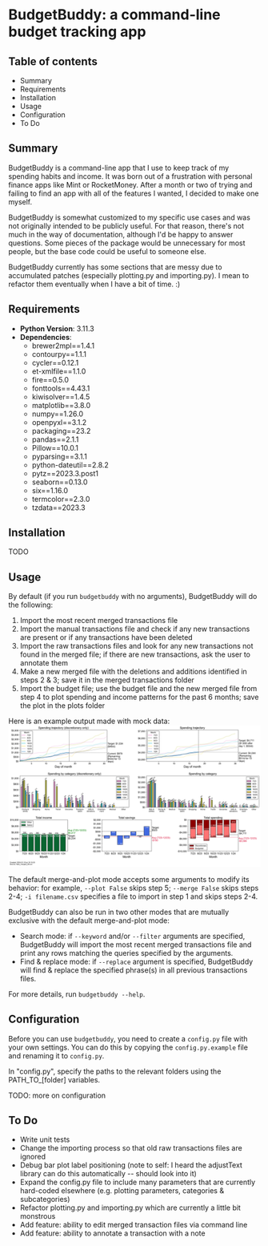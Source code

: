 # BudgetBuddy: a command-line budget tracking app

## Table of contents

- Summary
- Requirements
- Installation
- Usage
- Configuration
- To Do

## Summary

BudgetBuddy is a command-line app that I use to keep track of my spending habits and income. It was born out of a frustration with personal finance apps like Mint or RocketMoney. After a month or two of trying and failing to find an app with all of the features I wanted, I decided to make one myself.

BudgetBuddy is somewhat customized to my specific use cases and was not originally intended to be publicly useful. For that reason, there's not much in the way of documentation, although I'd be happy to answer questions. Some pieces of the package would be unnecessary for most people, but the base code could be useful to someone else.

BudgetBuddy currently has some sections that are messy due to accumulated patches (especially plotting.py and importing.py). I mean to refactor them eventually when I have a bit of time. :)


## Requirements

- **Python Version**: 3.11.3
- **Dependencies**:
  - brewer2mpl==1.4.1
  - contourpy==1.1.1
  - cycler==0.12.1
  - et-xmlfile==1.1.0
  - fire==0.5.0
  - fonttools==4.43.1
  - kiwisolver==1.4.5
  - matplotlib==3.8.0
  - numpy==1.26.0
  - openpyxl==3.1.2
  - packaging==23.2
  - pandas==2.1.1
  - Pillow==10.0.1
  - pyparsing==3.1.1
  - python-dateutil==2.8.2
  - pytz==2023.3.post1
  - seaborn==0.13.0
  - six==1.16.0
  - termcolor==2.3.0
  - tzdata==2023.3


## Installation

TODO


## Usage

By default (if you run `budgetbuddy` with no arguments), BudgetBuddy will do the following:
1. Import the most recent merged transactions file
2. Import the manual transactions file and check if any new transactions are present or if any transactions have been deleted
3. Import the raw transactions files and look for any new transactions not found in the merged file; if there are new transactions, ask the user to annotate them
4. Make a new merged file with the deletions and additions identified in steps 2 & 3; save it in the merged transactions folder
5. Import the budget file; use the budget file and the new merged file from step 4 to plot spending and income patterns for the past 6 months; save the plot in the plots folder 

Here is an example output made with mock data: 
![Example output made with mock data](example_output_using_mock_data.png)

The default merge-and-plot mode accepts some arguments to modify its behavior: for example, `--plot False` skips step 5; `--merge False` skips steps 2-4; `-i filename.csv` specifies a file to import in step 1 and skips steps 2-4.

BudgetBuddy can also be run in two other modes that are mutually exclusive with the default merge-and-plot mode: 
* Search mode: if `--keyword` and/or `--filter` arguments are specified, BudgetBuddy will import the most recent merged transactions file and print any rows matching the queries specified by the arguments.
* Find & replace mode: if `--replace` argument is specified, BudgetBuddy will find & replace the specified phrase(s) in all previous transactions files.

For more details, run `budgetbuddy --help`.

## Configuration

Before you can use `budgetbuddy`, you need to create a `config.py` file with your own settings. You can do this by copying the `config.py.example` file and renaming it to `config.py`.

In "config.py", specify the paths to the relevant folders using the PATH_TO_[folder] variables.

TODO: more on configuration

## To Do

* Write unit tests
* Change the importing process so that old raw transactions files are ignored
* Debug bar plot label positioning (note to self: I heard the adjustText library can do this automatically -- should look into it)
* Expand the config.py file to include many parameters that are currently hard-coded elsewhere (e.g. plotting parameters, categories & subcategories)
* Refactor plotting.py and importing.py which are currently a little bit monstrous
* Add feature: ability to edit merged transaction files via command line
* Add feature: ability to annotate a transaction with a note